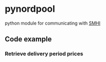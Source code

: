 # pynordpool

python module for communicating with [SMHI](https://opendata.smhi.se/)

## Code example

### Retrieve delivery period prices

